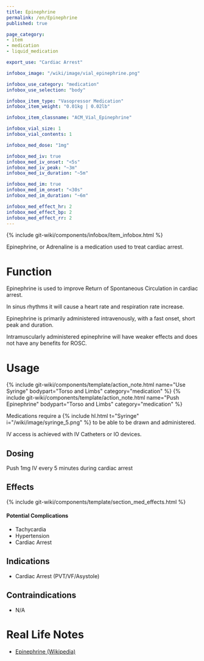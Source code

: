 ```yaml
---
title: Epinephrine
permalink: /en/Epinephrine
published: true

page_category:
- item
- medication
- liquid_medication

export_use: "Cardiac Arrest"

infobox_image: "/wiki/image/vial_epinephrine.png"

infobox_use_category: "medication"
infobox_use_selection: "body"

infobox_item_type: "Vasopressor Medication"
infobox_item_weight: "0.01kg | 0.02lb"

infobox_item_classname: "ACM_Vial_Epinephrine"

infobox_vial_size: 1
infobox_vial_contents: 1

infobox_med_dose: "1mg"

infobox_med_iv: true
infobox_med_iv_onset: "<5s"
infobox_med_iv_peak: "~3m"
infobox_med_iv_duration: "~5m"

infobox_med_im: true
infobox_med_im_onset: "<30s"
infobox_med_im_duration: "~6m"

infobox_med_effect_hr: 2
infobox_med_effect_bp: 2
infobox_med_effect_rr: 2
---
```


{% include git-wiki/components/infobox/item_infobox.html %}

Epinephrine, or Adrenaline is a medication used to treat cardiac arrest.

# Function
Epinephrine is used to improve Return of Spontaneous Circulation in cardiac arrest.

In sinus rhythms it will cause a heart rate and respiration rate increase.

Epinephrine is primarily administered intravenously, with a fast onset, short peak and duration.

Intramuscularly administered epinephrine will have weaker effects and does not have any benefits for ROSC.

# Usage
{% include git-wiki/components/template/action_note.html name="Use Syringe" bodypart="Torso and Limbs" category="medication" %}
{% include git-wiki/components/template/action_note.html name="Push Epinephrine" bodypart="Torso and Limbs" category="medication" %}

Medications require a {% include hl.html t="Syringe" i="/wiki/image/syringe_5.png" %} to be able to be drawn and administered.

IV access is achieved with IV Catheters or IO devices.

## Dosing
Push 1mg IV every 5 minutes during cardiac arrest

## Effects
{% include git-wiki/components/template/section_med_effects.html %}

#### Potential Complications
- Tachycardia
- Hypertension
- Cardiac Arrest

## Indications
- Cardiac Arrest (PVT/VF/Asystole)

## Contraindications
- N/A

# Real Life Notes
- [Epinephrine (Wikipedia)](https://en.wikipedia.org/wiki/Epinephrine_(medication))